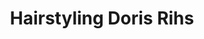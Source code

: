---
title: "Hairstyling Doris Rihs"
url: /krems-an-der-donau/hairstyling-doris-rihs/
shop: Friseur
---